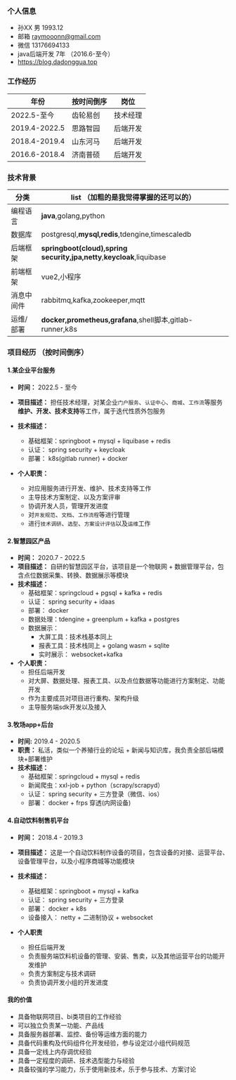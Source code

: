
### 个人信息

* 孙XX 男 1993.12
* 邮箱 raymooonn@gmail.com
* 微信 13176694133
* java后端开发 7年 （2016.6-至今）
* https://blog.dadonggua.top

### 工作经历

| 年份          | 按时间倒序 | 岗位     |
| ------------- | ---------- | -------- |
| 2022.5-至今   | 齿轮易创   | 技术经理 |
| 2019.4-2022.5 | 思路智园   | 后端开发 |
| 2018.4-2019.4 | 山东河马   | 后端开发 |
| 2016.6-2018.4 | 济南普硕   | 后端开发 |

### 技术背景

| 分类       | list （加粗的是我觉得掌握的还可以的）                                  |
| ---------- | ---------------------------------------------------------------------- |
| 编程语言   | **java**,golang,python                                                 |
| 数据库     | postgresql,**mysql,redis**,tdengine,timescaledb                        |
| 后端框架   | **springboot(cloud),spring security,jpa,netty**,**keycloak**,liquibase |
| 前端框架   | vue2,小程序                                                            |
| 消息中间件 | rabbitmq,kafka,zookeeper,mqtt                                          |
| 运维/部署  | **docker,prometheus,grafana**,shell脚本,gitlab-runner,k8s              |


###  项目经历 （按时间倒序）

#### 1.某企业平台服务
* **时间：** 2022.5 - 至今
* **项目描述：** 担任技术经理，对某企业`门户服务`、`认证中心`、`商城`、`工作流`等服务**维护、开发、技术支持**等工作，属于迭代性质外包服务
* **技术描述：**
  * 基础框架：springboot + mysql + liquibase + redis
  * 认证： spring security + keycloak
  * 部署： k8s(gitlab runner) + docker

* **个人职责：**
  * 对应用服务进行开发、维护、技术支持等工作
  * 主导技术方案制定、以及方案评审
  * 协调开发人员，管理开发进度
  * 对`开发规范`、`文档`、`工作流程`等进行管理
  * 进行`技术调研`、`选型`、`方案设计评估`以及`运维`工作

#### 2.智慧园区产品

* **时间：** 2020.7 - 2022.5
* **项目描述：** 自研的智慧园区平台，该项目是一个物联网 + 数据管理平台，包含点位数据采集、转换、数据展示等模块
* **技术描述：**
  * 基础框架：springcloud + pgsql + kafka + redis
  * 认证： spring security + idaas
  * 部署： docker
  * 数据处理：tdengine + greenplum + kafka + postgres
  * 数据展示：
    * 大屏工具：技术栈基本同上
    * 报表工具：技术栈同上 + golang wasm + sqlite
    * 实时展示： websocket+kafka
* **个人职责：**
  * 担任后端开发
  * 对大屏、数据处理、报表工具、以及点位数据等功能进行方案制定、功能开发
  * 作为主要成员对项目进行重构、架构升级
  * 主导服务端sdk开发以及接入

#### 3.牧场app+后台
* **时间:** 2019.4 - 2020.5
* **职责：** 私活，类似一个养殖行业的论坛 + 新闻与知识库，我负责全部后端模块+部署维护
* **技术描述：**
  * 基础框架：springcloud + mysql + redis
  * 新闻爬虫：xxl-job + python（scrapy/scrapyd）
  * 认证： spring security + 三方登录（微信、ios）
  * 部署： docker + frps 穿透(内网设备)

#### 4.自动饮料制售机平台
* **时间：** 2018.4 - 2019.3
* **项目描述：** 这是一个自动饮料制作设备的项目，包含设备的对接、运营平台、设备管理平台，以及小程序商城等功能模块
* **技术描述：**
  * 基础框架：springboot + mysql + kafka
  * 认证： spring security + 三方登录
  * 部署： docker + k8s
  * 设备接入： netty + 二进制协议 + websocket

* **个人职责**
  * 担任后端开发
  * 负责服务端饮料机设备的管理、安装、售卖，以及其他运营平台的功能开发维护
  * 负责方案制定与技术调研
  * 负责协调开发小组的开发进度


#### 我的价值
* 具备物联网项目、bi类项目的工作经验
* 可以独立负责某一功能、产品线
* 具备服务器部署、监控、备份等运维方面的能力
* 具备代码重构及代码组件化开发经验，参与设定过小组代码规范
* 具备一定线上内存调优经验
* 具备一定程度的调研、技术选型能力与经验
* 具备较强的学习能力，乐于使用新技术，乐于参与技术、方案讨论
